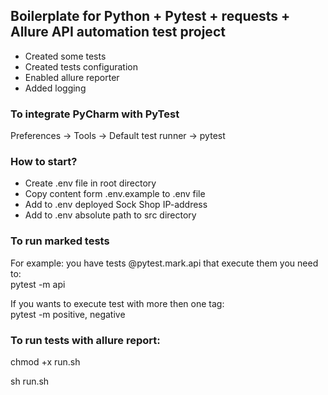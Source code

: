<body>
<!-- -->

<h2>Boilerplate for Python + Pytest + requests + Allure API automation test project</h2>

<div>
<ul>
	<li>Created some tests</li>
	<li>Created tests configuration</li>
	<li>Enabled allure reporter</li>
	<li>Added logging</li>
</ul>
</div>

<div>
<h3>To integrate PyCharm with PyTest</h3>
<p>Preferences -> Tools -> Default test runner -> pytest</p>
</div>

<div>
<h3>How to start?</h3>
<ul>
	<li>Create .env file in root directory</li>
	<li>Copy content form .env.example to .env file</li>
	<li>Add to .env deployed Sock Shop IP-address</li>
	<li>Add to .env absolute path to src directory</li>
</ul>
</div>

<div>
<h3>To run marked tests </h3>
<p>For example: you have tests @pytest.mark.api that execute them you need to:<br>
pytest -m api</p>
<p>If you wants to execute test with more then one tag:<br>
pytest -m positive, negative </p>
</div>

<div>
<h3>To run tests with allure report:</h3>
<p>chmod +x run.sh<p>
<p>sh run.sh<p>
</div>
</body>